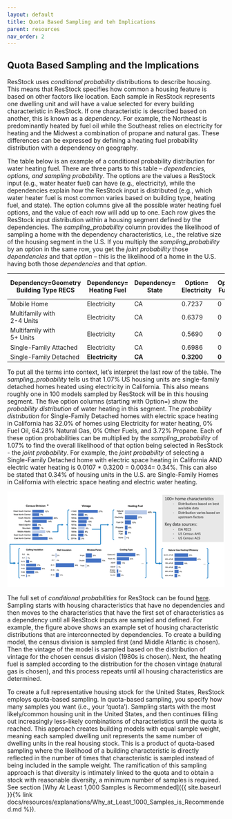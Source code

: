 ```yaml
---
layout: default
title: Quota Based Sampling and teh Implications
parent: resources
nav_order: 2
---
```


## Quota Based Sampling and the Implications

ResStock uses _conditional probability_ distributions to describe housing. This means that ResStock specifies how common a housing feature is based on other factors like location. Each sample in ResStock represents one dwelling unit and will have a value selected for every building characteristic in ResStock. If one characteristic is described based on another, this is known as a _dependency_. For example, the Northeast is predominantly heated by fuel oil while the Southeast relies on electricity for heating and the Midwest a combination of propane and natural gas. These differences can be expressed by defining a heating fuel probability distribution with a dependency on geography. 

The table below is an example of a conditional probability distribution for water heating fuel. There are three parts to this table – _dependencies, options, and sampling probability_. The options are the values a ResStock input (e.g., water heater fuel) can have (e.g., electricity), while the dependencies explain how the ResStock input is distributed (e.g., which water heater fuel is most common varies based on building type, heating fuel, and state). The option columns give all the possible water heating fuel options, and the value of each row will add up to one. Each row gives the ResStock input distribution within a housing segment defined by the dependencies. The *sampling_probability* column provides the likelihood of sampling a home with the dependency characteristics, i.e., the relative size of the housing segment in the U.S. If you multiply the *sampling_probability* by an option in the same row, you get the _joint probability_ those _dependencies_ and that _option_ – this is the likelihood of a home in the U.S. having both those _dependencies_ and that _option_.

| Dependency=Geometry <br> Building Type RECS | Dependency=<br> Heating Fuel | Dependency=<br> State | Option=<br> Electricity | Option=<br> Fuel Oil | Option=<br> Natural Gas | Option=<br> Other Fuel | Option=<br> Propane | sampling_probability |
| --- | --- | --- | --- | --- | --- | --- | --- | --- |
| Mobile Home | Electricity | CA | 0.7237 | 0 | 0.1759 | 0 | 0.1005 | 0.0009 |
| Multifamily with <br> 2-4 Units | Electricity | CA | 0.6379 | 0 | 0.3621 | 0 | 0 | 0.0027 |
| Multifamily with <br> 5+ Units | Electricity | CA | 0.5690 | 0 | 0.4217 | 0 | 0.0093 | 0.0114 |
| Single-Family Attached | Electricity | CA | 0.6986 | 0 | 0.2696 | 0 | 0.0318 | 0.0020 |
| Single-Family Detached | **Electricity** | **CA** | **0.3200** | **0** | **0.6428** | **0** | **0.0372** | **0.0107** |

To put all the terms into context, let’s interpret the last row of the table. The *sampling_probability* tells us that 1.07% US housing units are single-family detached homes heated using electricity in California. This also means roughly one in 100 models sampled by ResStock will be in this housing segment. The five option columns (starting with Option=) show the *probability distribution* of water heating in this segment.  The *probability distribution* for Single-Family Detached homes with electric space heating in California has 32.0% of homes using Electricity for water heating, 0% Fuel Oil, 64.28% Natural Gas, 0% Other Fuels, and 3.72% Propane. Each of these option probabilities can be multiplied by the *sampling_probability* of 1.07% to find the overall likelihood of that option being selected in ResStock - the *joint probability*. For example, the *joint probability* of selecting a Single-Family Detached home with electric space heating in California AND electric water heating is 0.0107 * 0.3200 = 0.0034= 0.34%. This can also be stated that 0.34% of housing units in the U.S. are Single-Family Homes in California with electric space heating and electric water heating.

![](../../../assets/images/conditional-probabilities-example.png)

The full set of *conditional probabilities* for ResStock can be found [here](https://github.com/NREL/resstock/tree/develop/project_national/housing_characteristics). Sampling starts with housing characteristics that have no dependencies and then moves to the characteristics that have the first set of characteristics as a dependency until all ResStock inputs are sampled and defined. For example, the figure above shows an example set of housing characteristic distributions that are interconnected by dependencies. To create a building model, the census division is sampled first (and Middle Atlantic is chosen). Then the vintage of the model is sampled based on the distribution of vintage for the chosen census division (1980s is chosen). Next, the heating fuel is sampled according to the distribution for the chosen vintage (natural gas is chosen), and this process repeats until all housing characteristics are determined.

To create a full representative housing stock for the United States, ResStock employs quota-based sampling. In quota-based sampling, you specify how many samples you want (i.e., your ‘quota’). Sampling starts with the most likely/common housing unit in the United States, and then continues filling out increasingly less-likely combinations of characteristics until the quota is reached.  This approach creates building models with equal sample weight, meaning each sampled dwelling unit represents the same number of dwelling units in the real housing stock. This is a product of quota-based sampling where the likelihood of a building characteristic is directly reflected in the number of times that characteristic is sampled instead of being included in the sample weight. The ramification of this sampling approach is that diversity is intimately linked to the quota and to obtain a stock with reasonable diversity, a minimum number of samples is required. See section [Why At Least 1,000 Samples is Recommended]({{ site.baseurl }}{% link docs/resources/explanations/Why_at_Least_1000_Samples_is_Recommended.md %}).
